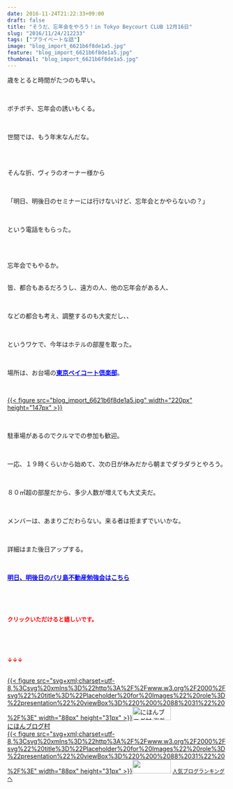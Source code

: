 ```yaml
---
date: 2016-11-24T21:22:33+09:00
draft: false
title: "そうだ、忘年会をやろう！in Tokyo Beycourt CLUB 12月16日"
slug: "2016/11/24/212233"
tags: ["プライベートな話"]
image: "blog_import_6621b6f8de1a5.jpg"
feature: "blog_import_6621b6f8de1a5.jpg"
thumbnail: "blog_import_6621b6f8de1a5.jpg"
---
```

<p>歳をとると時間がたつのも早い。</p><p> </p><p>ボチボチ、忘年会の誘いもくる。</p><p> </p><p>世間では、もう年末なんだな。</p><p> </p><p><br/>そんな折、ヴィラのオーナー様から</p><p> </p><p>「明日、明後日のセミナーには行けないけど、忘年会とかやらないの？」</p><p> </p><p>という電話をもらった。</p><p> </p><p><br/>忘年会でもやるか。</p><p><br/>皆、都合もあるだろうし、遠方の人、他の忘年会がある人、</p><p> </p><p>などの都合も考え、調整するのも大変だし、、</p><p> </p><p>というワケで、今年はホテルの部屋を取った。</p><p> </p><p>場所は、お台場の<a href="baycourtclub.jp" target="_blank"><span style="font-weight: bold;"><span style="color: rgb(0, 0, 255);"><span style="text-decoration: underline;">東京ベイコート倶楽部</span></span></span></a>。</p><p> </p><p><a href="blog_import_6621b6fa9f3ab.jpg">{{< figure src="blog_import_6621b6f8de1a5.jpg" width="220px" height="147px" >}}</a></p><p> </p><p>駐車場があるのでクルマでの参加も歓迎。</p><p> </p><p>一応、１９時くらいから始めて、次の日が休みだから朝までダラダラとやろう。</p><p> </p><p>８０㎡超の部屋だから、多少人数が増えても大丈夫だ。</p><p> </p><p>メンバーは、あまりごだわらない。来る者は拒まずでいいかな。</p><p> </p><p>詳細はまた後日アップする。</p><p> </p><p><a href="iin.co.jp" target="_blank"><span style="font-weight: bold;"><span style="color: rgb(0, 0, 255);">明日、明後日のバリ島不動産勉強会はこちら</span></span></a></p><p> </p><p> </p><p><font color="#ff0000" size="2"><strong>クリックいただけると嬉しいです。</strong></font></p><p> </p><p> </p><p><font color="#ff0000" size="2"><strong>↓↓↓</strong></font></p><p><br/><a href="ranking.html?p_cid=01260127" target="_blank">{{< figure src="svg+xml;charset=utf-8,%3Csvg%20xmlns%3D%22http%3A%2F%2Fwww.w3.org%2F2000%2Fsvg%22%20title%3D%22Placeholder%20for%20Images%22%20role%3D%22presentation%22%20viewBox%3D%220%200%2088%2031%22%20%2F%3E" width="88px" height="31px" >}}<noscript><img width="88" height="31" alt="にほんブログ村 海外生活ブログ バリ島情報へ" src="https://img-proxy.blog-video.jp/images?url=http%3A%2F%2Foverseas.blogmura.com%2Fbali%2Fimg%2Fbali88_31.gif" border="0"></noscript></a><br/><a href="ranking.html?p_cid=01260127" target="_blank">にほんブログ村</a><br/><a title="人気ブログランキングへ" href="link.php?1804582">{{< figure src="svg+xml;charset=utf-8,%3Csvg%20xmlns%3D%22http%3A%2F%2Fwww.w3.org%2F2000%2Fsvg%22%20title%3D%22Placeholder%20for%20Images%22%20role%3D%22presentation%22%20viewBox%3D%220%200%2088%2031%22%20%2F%3E" width="88px" height="31px" >}}<noscript><img width="88" height="31" src="https://blog.with2.net/img/banner/banner_22.gif" border="0"></noscript></a> <a style="font-size: 12px;" href="link.php?1804582">人気ブログランキングへ</a></p>

